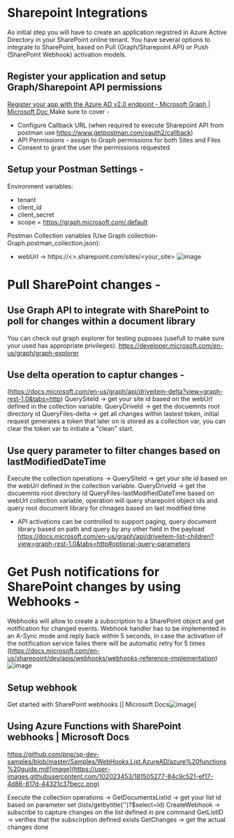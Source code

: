 # Sharepoint Integrations
As initial step you will have to create an application registred in Azure Active Directory in your SharePoint online tenant.
You have several options to integrate to SharePoint, based on Pull (Graph/Sharepoint API) or Push (SharePoint Webhook) activation models.

## Register your application and setup Graph/Sharepoint API permissions
[Register your app with the Azure AD v2.0 endpoint - Microsoft Graph | Microsoft Doc
](https://docs.microsoft.com/en-us/graph/auth-register-app-v2)
Make sure to cover - 
* Configure Callback URL (when required to execute Sharepoint API from postman use https://www.getpostman.com/oauth2/callback)
* API Permissions - assign to Graph permissions for both Sites and Files
* Consent to grant the user the permissions requested

## Setup your Postman Settings - 
Environment variables:
* tenant
* client_id
* client_secret
* scope = https://graph.microsoft.com/.default

Postman Collection variables (Use Graph collection-Graph.postman_collection.json):
* webUrl -> https://<<host>>.sharepoint.com/sites/<your_site>
![image](https://user-images.githubusercontent.com/102023453/181501060-4ffd7341-a856-469c-ae7d-961980ac07c2.png)

# Pull SharePoint changes -
## Use Graph API to integrate with SharePoint to poll for changes within a document library
You can check out graph explorer for testing puposes (usefull to make sure your used has appropriate privileges).
https://developer.microsoft.com/en-us/graph/graph-explorer
 
## Use delta operation to captur changes -
 (https://docs.microsoft.com/en-us/graph/api/driveitem-delta?view=graph-rest-1.0&tabs=http)
  QuerySiteId -> get your site id based on the webUrl defined in the collection variable.
  QueryDriveId -> get the docuemnts root directory id
  QueryFiles-delta -> get all changes within lastest token, initial request generates a token that later on is stored as a collection var, you can clear the token var to initiate a "clean" start.
  
## Use query parameter to filter changes based on lastModifiedDateTime
Execute the collection operations -> 
  QuerySiteId -> get your site id based on the webUrl defined in the collection variable.
  QueryDriveId -> get the docuemnts root directory id
  QueryFiles-lastModifiedDateTime based on webUrl collection variable, operation will query sharepoint object ids and query root document library for chnages based on last modified time
  
* API activations can be controlled to support paging, query document library based on path and query by any other field in the payload
https://docs.microsoft.com/en-us/graph/api/driveitem-list-children?view=graph-rest-1.0&tabs=http#optional-query-parameters

# Get Push notifications for SharePoint changes by using Webhooks -
  
Webhooks will allow to create a subscription to a SharePoint object and get notification for changed events.
Webhook handler has to be implemented in an A-Sync mode and reply back within 5 seconds, in case the activation of the notification service failes there will be automatic retry for 5 times (https://docs.microsoft.com/en-us/sharepoint/dev/apis/webhooks/webhooks-reference-implementation)
![image](https://user-images.githubusercontent.com/102023453/181506793-cd3a5191-186f-495a-a00c-9d8223bc94c2.png)

## Setup webhook
Get started with SharePoint webhooks [| Microsoft Docs![image](https://user-images.githubusercontent.com/102023453/181505318-b70405fc-bf1f-45b4-ab71-3fe05976f612.png)]
  
## Using Azure Functions with SharePoint webhooks | Microsoft Docs
https://github.com/pnp/sp-dev-samples/blob/master/Samples/WebHooks.List.AzureAD/azure%20functions%20guide.md![image](https://user-images.githubusercontent.com/102023453/181505277-84c9c521-ef17-4d86-817d-44321c37becc.png)

Execute the collection operations -> 
  GetDocumentsListid -> get your list id based on parameter set (lists/getbytitle('<your documents folder>')?$select=Id)
  CreateWebhook -> subscribe to capture changes on the list defined in pre command
  GetListID -> verifies that the subscirption defined exists
  GetChanges -> get the actual changes done




